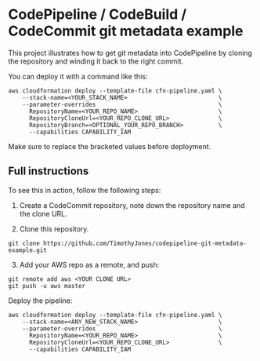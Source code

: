 # CodePipeline / CodeBuild / CodeCommit git metadata example

This project illustrates how to get git metadata into CodePipeline by cloning the
repository and winding it back to the right commit.

You can deploy it with a command like this:

```
aws cloudformation deploy --template-file cfn-pipeline.yaml \
    --stack-name=<YOUR_STACK_NAME>                          \
    --parameter-overrides                                   \
      RepositoryName=<YOUR_REPO_NAME>                       \
      RepositoryCloneUrl=<YOUR_REPO_CLONE_URL>              \
      RepositoryBranch=<OPTIONAL_YOUR_REPO_BRANCH>          \
      --capabilities CAPABILITY_IAM
```

Make sure to replace the bracketed values before deployment.

## Full instructions

To see this in action, follow the following steps:

1) Create a CodeCommit repository, note down the repository name and the clone URL.

2) Clone this repository.

```
git clone https://github.com/TimothyJones/codepipeline-git-metadata-example.git
```

3) Add your AWS repo as a remote, and push:

```
git remote add aws <YOUR CLONE URL>
git push -u aws master
```

Deploy the pipeline: 

```
aws cloudformation deploy --template-file cfn-pipeline.yaml \
    --stack-name=<ANY_NEW_STACK_NAME>                       \
    --parameter-overrides                                   \
      RepositoryName=<YOUR_REPO_NAME>                       \
      RepositoryCloneUrl=<YOUR_REPO_CLONE_URL>              \
      --capabilities CAPABILITY_IAM
```
